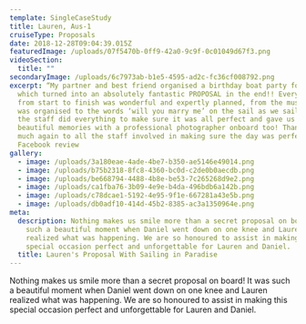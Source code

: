 ```yaml
---
template: SingleCaseStudy
title: Lauren, Aus-1
cruiseType: Proposals
date: 2018-12-28T09:04:39.015Z
featuredImage: /uploads/07f5470b-0ff9-42a0-9c9f-0c01049d67f3.png
videoSection:
  title: ""
secondaryImage: /uploads/6c7973ab-b1e5-4595-ad2c-fc36cf008792.png
excerpt: “My partner and best friend organised a birthday boat party for me,
  which turned into an absolutely fantastic PROPOSAL in the end!! Everything
  from start to finish was wonderful and expertly planned, from the music that
  was organised to the words ‘will you marry me’ on the sail as we sailed away -
  the staff did everything to make sure it was all perfect and gave us some
  beautiful memories with a professional photographer onboard too! Thank you so
  much again to all the staff involved in making sure the day was perfect”
  Facebook review
gallery:
  - image: /uploads/3a180eae-4ade-4be7-b350-ae5146e49014.png
  - image: /uploads/b75b2318-8fc8-4360-bc0d-c2de0b0aecdb.png
  - image: /uploads/be668794-4488-4b8e-be53-7c265268d9e2.png
  - image: /uploads/ca1fba76-3b09-4e9e-b4da-496bdb6a142b.png
  - image: /uploads/c78dcae1-5192-4e95-9f1e-667281a43e5b.png
  - image: /uploads/db0adf10-414d-45b2-8385-ac3a1350964e.png
meta:
  description: Nothing makes us smile more than a secret proposal on board! It was
    such a beautiful moment when Daniel went down on one knee and Lauren
    realized what was happening. We are so honoured to assist in making this
    special occasion perfect and unforgettable for Lauren and Daniel.
  title: Lauren's Proposal With Sailing in Paradise
---
```

Nothing makes us smile more than a secret proposal on board! It was such a beautiful moment when Daniel went down on one knee and Lauren realized what was happening. We are so honoured to assist in making this special occasion perfect and unforgettable for Lauren and Daniel.
